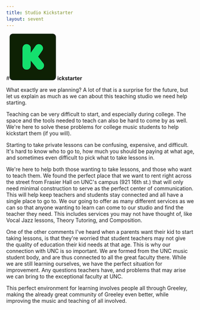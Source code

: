 ```yaml
---
title: Studio Kickstarter
layout: sevent
---
```


#<img src="/images/kickstarter.png" alt="kickstarter" style="background-color: transparent"> **ickstarter**

What exactly are we planning? A lot of that is a surprise for the future, but let us explain as much as we can about this teaching studio we need help starting.

Teaching can be very difficult to start, and especially during college. The space and the tools needed to teach can also be hard to come by as well. We're here to solve these problems for college music students to help kickstart them (if you will).

Starting to take private lessons can be confusing, expensive, and difficult. It's hard to know who to go to, how much you should be paying at what age, and sometimes even difficult to pick what to take lessons in.

We're here to help both those wanting to take lessons, and those who want to teach them. We found the perfect place that we want to rent right across the street from Frasier Hall on UNC's campus (921 16th st.) that will only need minimal construction to serve as the perfect center of communication. This will help keep teachers and students stay connected and all have a single place to go to. We our going to offer as many different services as we can so that anyone wanting to learn can come to our studio and find the teacher they need. This includes services you may not have thought of, like Vocal Jazz lessons, Theory Tutoring, and Composition. 

One of the other comments I've heard when a parents want their kid to start taking lessons, is that they're worried that student teachers may not give the quality of education their kid needs at that age. This is why our connection with UNC is so important. We are formed from the UNC music student body, and are thus connected to all the great faculty there. While we are still learning ourselves, we have the perfect situation for improvement. Any questions teachers have, and problems that may arise we can bring to the exceptional faculty at UNC.

This perfect environment for learning involves people all through Greeley, making the already great community of Greeley even better, while improving the music and teaching of all involved.